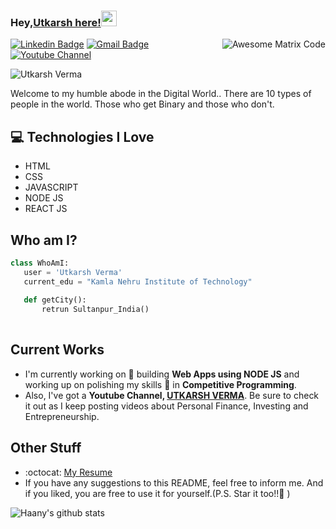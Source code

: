 ### Hey,[Utkarsh here!](https://www.linkedin.com/in/utkarsh17verma/)<img src="https://media.giphy.com/media/hvRJCLFzcasrR4ia7z/giphy.gif" width="25px">


<img src = 'https://github.com/utkarsh17verma/utkarsh17verma/blob/master/images/matrix.gif' alt = 'Awesome Matrix Code' align='right'/>

[![Linkedin Badge](https://img.shields.io/badge/-haanyali-blue?style=flat-square&logo=Linkedin&logoColor=white&link=https://www.linkedin.com/in/utkarsh17verma/)](https://www.linkedin.com/in/utkarsh17verma/) [![Gmail Badge](https://img.shields.io/badge/-asterp04@gmail.com-c14438?style=flat-square&logo=Gmail&logoColor=white&link=mailto:utkarsh17verma@gmail.com)](mailto:utkarsh17verma@gmail.com) [![Youtube Channel](https://img.shields.io/badge/-The%20Broke%20Coder-c14438?style=flat-square&logo=Youtube&link=https://www.youtube.com/channel/utkarshvermaofficial)](https://www.youtube.com/channel/utkarshvermaofficial)
<p align="left"> <img src="https://komarev.com/ghpvc/?username=utkarsh17verma" alt="Utkarsh Verma" /> </p>

Welcome to my humble abode in the Digital World.. There are 10 types of people in the world. Those who get Binary and those who don't.

## :computer: Technologies I Love
* HTML
* CSS
* JAVASCRIPT
* NODE JS
* REACT JS

 ## Who am I?
 ```python
 class WhoAmI:
 	user = 'Utkarsh Verma'
	current_edu = "Kamla Nehru Institute of Technology"
	
	def getCity():
		retrun Sultanpur_India()
	
 ```
 
## Current Works
 * I'm currently working on 🔭 building **Web Apps using NODE JS** and working up on polishing my skills 🌱 in **Competitive Programming**.
 * Also, I've got a **Youtube Channel, [UTKARSH VERMA](https://www.youtube.com/channel/utkarshvermaofficial)**. Be sure to check it out as I keep posting videos about Personal Finance, Investing and Entrepreneurship.
 
## Other Stuff
  - :octocat: [My Resume](https://docs.google.com/document/d/16nwZbQyxWJIN-Wh9VP-q8VO4ZI8K0hFYf8pKzODj5rc/edit?usp=sharing)
  - If you have any suggestions to this README, feel free to inform me. And if you liked, you are free to use it for yourself.(P.S. Star it too!!:grimacing: )

![Haany's github stats](https://github-readme-stats.vercel.app/api?username=utkarsh17verma&show_icons=true&hide=[%22issues%22])
 
